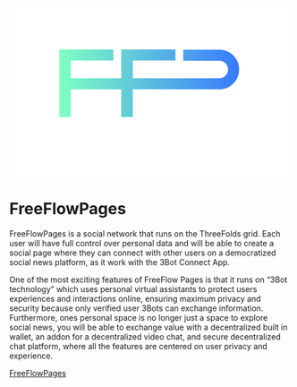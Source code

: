 ![freeflowpages logo](./img/ffp_logo.jpg)

# FreeFlowPages

FreeFlowPages is a social network that runs on the ThreeFolds grid. 
Each user will have full control over personal data and will be able to create a social page where they can connect with other users on a democratized social news platform, as it work with the 3Bot Connect App.

One of the most exciting features of FreeFlow Pages is that it runs on “3Bot technology” which uses personal virtual assistants to protect users experiences and interactions online, ensuring maximum privacy and security because only verified user 3Bots can exchange information. Furthermore, ones personal space is no longer just a space to explore social news, you will be able to exchange value with a decentralized built in wallet, an addon for a decentralized video chat, and secure decentralized chat platform, where all the features are centered on user privacy and experience. 

[FreeFlowPages](http://www.freeflowpages.com)